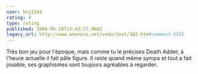 ```yaml
---
user: bnj2244
rating: 4
type: rating
published: 2006-06-18T15:43:37.000Z
legacy_url: http://www.emunova.net/veda/test/302.htm#comment-5501
---
```

Très bon jeu pour l'époque, mais comme tu le précises Death Adder, à l'heure actuelle il fait pâle figure. Il reste quand même sympa et tout a fait jouable, ses graphismes sont toujours agréables à regarder.